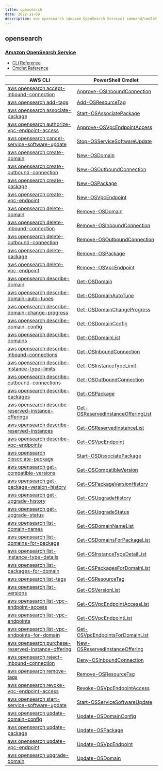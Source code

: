 ```yaml
---
title: opensearch
date: 2022-11-09
description: aws opensearch (Amazon OpenSearch Service) command/cmdlet list.
---
```


## opensearch

### [Amazon OpenSearch Service](https://aws.amazon.com/opensearch-service/)

* [CLI Reference](https://docs.aws.amazon.com/cli/latest/reference/opensearch/index.html)
* [Cmdlet Reference](https://docs.aws.amazon.com/powershell/latest/reference/items/OpenSearchService_cmdlets.html)

|AWS CLI|PowerShell Cmdlet|
|----|----|
|[aws opensearch accept-inbound-connection](https://docs.aws.amazon.com/cli/latest/reference/opensearch/accept-inbound-connection.html)|[Approve-OSInboundConnection](https://docs.aws.amazon.com/powershell/latest/reference/items/Approve-OSInboundConnection.html)|
|[aws opensearch add-tags](https://docs.aws.amazon.com/cli/latest/reference/opensearch/add-tags.html)|[Add-OSResourceTag](https://docs.aws.amazon.com/powershell/latest/reference/items/Add-OSResourceTag.html)|
|[aws opensearch associate-package](https://docs.aws.amazon.com/cli/latest/reference/opensearch/associate-package.html)|[Start-OSAssociatePackage](https://docs.aws.amazon.com/powershell/latest/reference/items/Start-OSAssociatePackage.html)|
|[aws opensearch authorize-vpc-endpoint-access](https://docs.aws.amazon.com/cli/latest/reference/opensearch/authorize-vpc-endpoint-access.html)|[Approve-OSVpcEndpointAccess](https://docs.aws.amazon.com/powershell/latest/reference/items/Approve-OSVpcEndpointAccess.html)|
|[aws opensearch cancel-service-software-update](https://docs.aws.amazon.com/cli/latest/reference/opensearch/cancel-service-software-update.html)|[Stop-OSServiceSoftwareUpdate](https://docs.aws.amazon.com/powershell/latest/reference/items/Stop-OSServiceSoftwareUpdate.html)|
|[aws opensearch create-domain](https://docs.aws.amazon.com/cli/latest/reference/opensearch/create-domain.html)|[New-OSDomain](https://docs.aws.amazon.com/powershell/latest/reference/items/New-OSDomain.html)|
|[aws opensearch create-outbound-connection](https://docs.aws.amazon.com/cli/latest/reference/opensearch/create-outbound-connection.html)|[New-OSOutboundConnection](https://docs.aws.amazon.com/powershell/latest/reference/items/New-OSOutboundConnection.html)|
|[aws opensearch create-package](https://docs.aws.amazon.com/cli/latest/reference/opensearch/create-package.html)|[New-OSPackage](https://docs.aws.amazon.com/powershell/latest/reference/items/New-OSPackage.html)|
|[aws opensearch create-vpc-endpoint](https://docs.aws.amazon.com/cli/latest/reference/opensearch/create-vpc-endpoint.html)|[New-OSVpcEndpoint](https://docs.aws.amazon.com/powershell/latest/reference/items/New-OSVpcEndpoint.html)|
|[aws opensearch delete-domain](https://docs.aws.amazon.com/cli/latest/reference/opensearch/delete-domain.html)|[Remove-OSDomain](https://docs.aws.amazon.com/powershell/latest/reference/items/Remove-OSDomain.html)|
|[aws opensearch delete-inbound-connection](https://docs.aws.amazon.com/cli/latest/reference/opensearch/delete-inbound-connection.html)|[Remove-OSInboundConnection](https://docs.aws.amazon.com/powershell/latest/reference/items/Remove-OSInboundConnection.html)|
|[aws opensearch delete-outbound-connection](https://docs.aws.amazon.com/cli/latest/reference/opensearch/delete-outbound-connection.html)|[Remove-OSOutboundConnection](https://docs.aws.amazon.com/powershell/latest/reference/items/Remove-OSOutboundConnection.html)|
|[aws opensearch delete-package](https://docs.aws.amazon.com/cli/latest/reference/opensearch/delete-package.html)|[Remove-OSPackage](https://docs.aws.amazon.com/powershell/latest/reference/items/Remove-OSPackage.html)|
|[aws opensearch delete-vpc-endpoint](https://docs.aws.amazon.com/cli/latest/reference/opensearch/delete-vpc-endpoint.html)|[Remove-OSVpcEndpoint](https://docs.aws.amazon.com/powershell/latest/reference/items/Remove-OSVpcEndpoint.html)|
|[aws opensearch describe-domain](https://docs.aws.amazon.com/cli/latest/reference/opensearch/describe-domain.html)|[Get-OSDomain](https://docs.aws.amazon.com/powershell/latest/reference/items/Get-OSDomain.html)|
|[aws opensearch describe-domain-auto-tunes](https://docs.aws.amazon.com/cli/latest/reference/opensearch/describe-domain-auto-tunes.html)|[Get-OSDomainAutoTune](https://docs.aws.amazon.com/powershell/latest/reference/items/Get-OSDomainAutoTune.html)|
|[aws opensearch describe-domain-change-progress](https://docs.aws.amazon.com/cli/latest/reference/opensearch/describe-domain-change-progress.html)|[Get-OSDomainChangeProgress](https://docs.aws.amazon.com/powershell/latest/reference/items/Get-OSDomainChangeProgress.html)|
|[aws opensearch describe-domain-config](https://docs.aws.amazon.com/cli/latest/reference/opensearch/describe-domain-config.html)|[Get-OSDomainConfig](https://docs.aws.amazon.com/powershell/latest/reference/items/Get-OSDomainConfig.html)|
|[aws opensearch describe-domains](https://docs.aws.amazon.com/cli/latest/reference/opensearch/describe-domains.html)|[Get-OSDomainList](https://docs.aws.amazon.com/powershell/latest/reference/items/Get-OSDomainList.html)|
|[aws opensearch describe-inbound-connections](https://docs.aws.amazon.com/cli/latest/reference/opensearch/describe-inbound-connections.html)|[Get-OSInboundConnection](https://docs.aws.amazon.com/powershell/latest/reference/items/Get-OSInboundConnection.html)|
|[aws opensearch describe-instance-type-limits](https://docs.aws.amazon.com/cli/latest/reference/opensearch/describe-instance-type-limits.html)|[Get-OSInstanceTypeLimit](https://docs.aws.amazon.com/powershell/latest/reference/items/Get-OSInstanceTypeLimit.html)|
|[aws opensearch describe-outbound-connections](https://docs.aws.amazon.com/cli/latest/reference/opensearch/describe-outbound-connections.html)|[Get-OSOutboundConnection](https://docs.aws.amazon.com/powershell/latest/reference/items/Get-OSOutboundConnection.html)|
|[aws opensearch describe-packages](https://docs.aws.amazon.com/cli/latest/reference/opensearch/describe-packages.html)|[Get-OSPackage](https://docs.aws.amazon.com/powershell/latest/reference/items/Get-OSPackage.html)|
|[aws opensearch describe-reserved-instance-offerings](https://docs.aws.amazon.com/cli/latest/reference/opensearch/describe-reserved-instance-offerings.html)|[Get-OSReservedInstanceOfferingList](https://docs.aws.amazon.com/powershell/latest/reference/items/Get-OSReservedInstanceOfferingList.html)|
|[aws opensearch describe-reserved-instances](https://docs.aws.amazon.com/cli/latest/reference/opensearch/describe-reserved-instances.html)|[Get-OSReservedInstanceList](https://docs.aws.amazon.com/powershell/latest/reference/items/Get-OSReservedInstanceList.html)|
|[aws opensearch describe-vpc-endpoints](https://docs.aws.amazon.com/cli/latest/reference/opensearch/describe-vpc-endpoints.html)|[Get-OSVpcEndpoint](https://docs.aws.amazon.com/powershell/latest/reference/items/Get-OSVpcEndpoint.html)|
|[aws opensearch dissociate-package](https://docs.aws.amazon.com/cli/latest/reference/opensearch/dissociate-package.html)|[Start-OSDissociatePackage](https://docs.aws.amazon.com/powershell/latest/reference/items/Start-OSDissociatePackage.html)|
|[aws opensearch get-compatible-versions](https://docs.aws.amazon.com/cli/latest/reference/opensearch/get-compatible-versions.html)|[Get-OSCompatibleVersion](https://docs.aws.amazon.com/powershell/latest/reference/items/Get-OSCompatibleVersion.html)|
|[aws opensearch get-package-version-history](https://docs.aws.amazon.com/cli/latest/reference/opensearch/get-package-version-history.html)|[Get-OSPackageVersionHistory](https://docs.aws.amazon.com/powershell/latest/reference/items/Get-OSPackageVersionHistory.html)|
|[aws opensearch get-upgrade-history](https://docs.aws.amazon.com/cli/latest/reference/opensearch/get-upgrade-history.html)|[Get-OSUpgradeHistory](https://docs.aws.amazon.com/powershell/latest/reference/items/Get-OSUpgradeHistory.html)|
|[aws opensearch get-upgrade-status](https://docs.aws.amazon.com/cli/latest/reference/opensearch/get-upgrade-status.html)|[Get-OSUpgradeStatus](https://docs.aws.amazon.com/powershell/latest/reference/items/Get-OSUpgradeStatus.html)|
|[aws opensearch list-domain-names](https://docs.aws.amazon.com/cli/latest/reference/opensearch/list-domain-names.html)|[Get-OSDomainNameList](https://docs.aws.amazon.com/powershell/latest/reference/items/Get-OSDomainNameList.html)|
|[aws opensearch list-domains-for-package](https://docs.aws.amazon.com/cli/latest/reference/opensearch/list-domains-for-package.html)|[Get-OSDomainsForPackageList](https://docs.aws.amazon.com/powershell/latest/reference/items/Get-OSDomainsForPackageList.html)|
|[aws opensearch list-instance-type-details](https://docs.aws.amazon.com/cli/latest/reference/opensearch/list-instance-type-details.html)|[Get-OSInstanceTypeDetailList](https://docs.aws.amazon.com/powershell/latest/reference/items/Get-OSInstanceTypeDetailList.html)|
|[aws opensearch list-packages-for-domain](https://docs.aws.amazon.com/cli/latest/reference/opensearch/list-packages-for-domain.html)|[Get-OSPackagesForDomainList](https://docs.aws.amazon.com/powershell/latest/reference/items/Get-OSPackagesForDomainList.html)|
|[aws opensearch list-tags](https://docs.aws.amazon.com/cli/latest/reference/opensearch/list-tags.html)|[Get-OSResourceTag](https://docs.aws.amazon.com/powershell/latest/reference/items/Get-OSResourceTag.html)|
|[aws opensearch list-versions](https://docs.aws.amazon.com/cli/latest/reference/opensearch/list-versions.html)|[Get-OSVersionList](https://docs.aws.amazon.com/powershell/latest/reference/items/Get-OSVersionList.html)|
|[aws opensearch list-vpc-endpoint-access](https://docs.aws.amazon.com/cli/latest/reference/opensearch/list-vpc-endpoint-access.html)|[Get-OSVpcEndpointAccessList](https://docs.aws.amazon.com/powershell/latest/reference/items/Get-OSVpcEndpointAccessList.html)|
|[aws opensearch list-vpc-endpoints](https://docs.aws.amazon.com/cli/latest/reference/opensearch/list-vpc-endpoints.html)|[Get-OSVpcEndpointList](https://docs.aws.amazon.com/powershell/latest/reference/items/Get-OSVpcEndpointList.html)|
|[aws opensearch list-vpc-endpoints-for-domain](https://docs.aws.amazon.com/cli/latest/reference/opensearch/list-vpc-endpoints-for-domain.html)|[Get-OSVpcEndpointsForDomainList](https://docs.aws.amazon.com/powershell/latest/reference/items/Get-OSVpcEndpointsForDomainList.html)|
|[aws opensearch purchase-reserved-instance-offering](https://docs.aws.amazon.com/cli/latest/reference/opensearch/purchase-reserved-instance-offering.html)|[New-OSReservedInstanceOffering](https://docs.aws.amazon.com/powershell/latest/reference/items/New-OSReservedInstanceOffering.html)|
|[aws opensearch reject-inbound-connection](https://docs.aws.amazon.com/cli/latest/reference/opensearch/reject-inbound-connection.html)|[Deny-OSInboundConnection](https://docs.aws.amazon.com/powershell/latest/reference/items/Deny-OSInboundConnection.html)|
|[aws opensearch remove-tags](https://docs.aws.amazon.com/cli/latest/reference/opensearch/remove-tags.html)|[Remove-OSResourceTag](https://docs.aws.amazon.com/powershell/latest/reference/items/Remove-OSResourceTag.html)|
|[aws opensearch revoke-vpc-endpoint-access](https://docs.aws.amazon.com/cli/latest/reference/opensearch/revoke-vpc-endpoint-access.html)|[Revoke-OSVpcEndpointAccess](https://docs.aws.amazon.com/powershell/latest/reference/items/Revoke-OSVpcEndpointAccess.html)|
|[aws opensearch start-service-software-update](https://docs.aws.amazon.com/cli/latest/reference/opensearch/start-service-software-update.html)|[Start-OSServiceSoftwareUpdate](https://docs.aws.amazon.com/powershell/latest/reference/items/Start-OSServiceSoftwareUpdate.html)|
|[aws opensearch update-domain-config](https://docs.aws.amazon.com/cli/latest/reference/opensearch/update-domain-config.html)|[Update-OSDomainConfig](https://docs.aws.amazon.com/powershell/latest/reference/items/Update-OSDomainConfig.html)|
|[aws opensearch update-package](https://docs.aws.amazon.com/cli/latest/reference/opensearch/update-package.html)|[Update-OSPackage](https://docs.aws.amazon.com/powershell/latest/reference/items/Update-OSPackage.html)|
|[aws opensearch update-vpc-endpoint](https://docs.aws.amazon.com/cli/latest/reference/opensearch/update-vpc-endpoint.html)|[Update-OSVpcEndpoint](https://docs.aws.amazon.com/powershell/latest/reference/items/Update-OSVpcEndpoint.html)|
|[aws opensearch upgrade-domain](https://docs.aws.amazon.com/cli/latest/reference/opensearch/upgrade-domain.html)|[Update-OSDomain](https://docs.aws.amazon.com/powershell/latest/reference/items/Update-OSDomain.html)|

